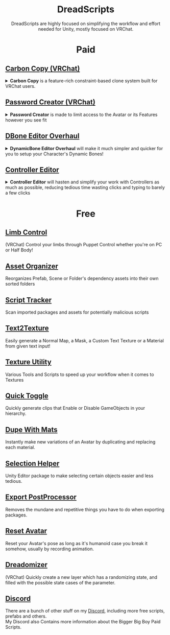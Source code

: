 
  <h1 align="center"> DreadScripts</h1>
<p align="center">DreadScripts are highly focused on simplifying the workflow and effort needed for Unity, mostly focused on VRChat.</p>


<h1 align="center">Paid</h1>

## [Carbon Copy (VRChat)](https://github.sleightly.dev/carboncopy)
<details>
<summary><b>Carbon Copy</b> is a feature-rich constraint-based clone system built for VRChat users.</summary>
  
    - Easy to Use one click setup script!
    - Supports Mimic and 3 different types of Mirror
    - Scale, Bind, Freeze, Lag, Swap, Hide and More!
    - On-Screen HUD to visualize active features and settings.
    - Highly optimized for Memory with most features fitting into just 9 Memory!
</details>

## [Password Creator (VRChat)](https://github.com/Dreadrith/DreadScripts/tree/main/PasswordCreator)
<details>
<summary><b>Password Creator</b> is made to limit access to the Avatar or its Features however you see fit</summary>
  
    - Lock the Avatar, not allowing it to move nor track.
    - Lock the Layers, stop certain things from working or changing.
    - Lock the SubMenus, disallow access to certain menus and features
</details>

## [DBone Editor Overhaul](https://dreadrith.gumroad.com/l/DBEditor)
<details>
  <summary><b>DynamicBone Editor Overhaul</b> will make it much simpler and quicker for you to setup your Character's Dynamic Bones!</summary>
    
    - New Dynamic Bones automatically set their selves as the Root.
    - Select or Copy Colliders/Exclusions through the scene, no more drag & drop!
    - Very intuitive Collider handles for easy placement!
    - Easily set DBones Radius and End Offset through the scene.
    - Cleaned and more organized layout.
</details>

## [Controller Editor](https://github.com/Dreadrith/DreadScripts/tree/main/ControllerEditor)
<details>
  <summary><b>Controller Editor</b> will hasten and simplify your work with Controllers as much as possible, reducing tedious time wasting clicks and typing to barely a few clicks</summary>
    
    - Multi-Edit and Copy/Paste Transitions Settings and Conditions.
    - (VRChat) Multi-Edit Avatar Parameter Drivers Parameters.
    - Variety of functions: Reverse/Remake/Redirect Transitions, Flip Conditions Mode, Separate/Merge Conditions.
    - Duplicate Layers or Copy them to another controller
</details>
<h1 align="center">Free</h1>

## [Limb Control](https://github.com/Dreadrith/DreadScripts/tree/main/Limb%20Control)  
(VRChat) Control your limbs through Puppet Control whether you're on PC or Half Body!
## [Asset Organizer](https://github.com/Dreadrith/AssetOrganizer)  
Reorganizes Prefab, Scene or Folder's dependency assets into their own sorted folders 
## [Script Tracker](https://github.com/Dreadrith/DreadScripts/tree/main/Script%20Tracker)  
Scan imported packages and assets for potentially malicious scripts
## [Text2Texture](https://github.com/Dreadrith/DreadScripts/releases/download/Scripts/Text2Texture.unitypackage)  
Easily generate a Normal Map, a Mask, a Custom Text Texture or a Material from given text input!
## [Texture Utility](https://github.com/Dreadrith/DreadScripts/tree/main/Texture%20Utility)  
Various Tools and Scripts to speed up your workflow when it comes to Textures
## [Quick Toggle](https://github.com/Dreadrith/DreadScripts/releases/download/Scripts/QuickToggle.unitypackage)  
Quickly generate clips that Enable or Disable GameObjects in your hierarchy.
## [Dupe With Mats](https://github.com/Dreadrith/DreadScripts/tree/main/Duplicate%20With%20Materials)  
Instantly make new variations of an Avatar by duplicating and replacing each material.
## [Selection Helper](https://github.com/Dreadrith/SelectionHelper)  
Unity Editor package to make selecting certain objects easier and less tedious.
## [Export PostProcessor](https://github.com/Dreadrith/DreadScripts/releases/download/Scripts/ExportPostProcessor.unitypackage)
Removes the mundane and repetitive things you have to do when exporting packages.
## [Reset Avatar](https://github.com/Dreadrith/DreadScripts/releases/download/Scripts/Reset.Avatar.unitypackage)  
Reset your Avatar's pose as long as it's humanoid case you break it somehow, usually by recording animation.
## [Dreadomizer](https://github.com/Dreadrith/DreadScripts/releases/download/Scripts/Dreadomizer.unitypackage)  
(VRChat) Quickly create a new layer which has a randomizing state, and filled with the possible state cases of the parameter.

## [Discord](https://discord.gg/ZsPfrGn)
There are a bunch of other stuff on my <a href="https://discord.gg/ZsPfrGn">Discord</a>, including more free scripts, prefabs and others.  
My Discord also Contains more information about the Bigger Big Boy Paid Scripts.
